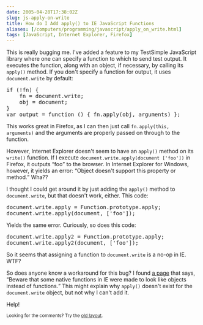 ```yaml
--- 
date: 2005-04-28T17:38:02Z
slug: js-apply-on-write
title: How do I Add apply() to IE JavaScript Functions
aliases: [/computers/programming/javascript/apply_on_write.html]
tags: [JavaScript, Internet Explorer, Firefox]
---
```


<p>This is really bugging me. I've added a feature to my TestSimple JavaScript library where one can specify a function to which to send test output. It executes the function, along with an object, if necessary, by calling its <code>apply()</code> method. If you don't specify a function for output, it uses <code>document.write</code> by default:</p>

<pre>
if (!fn) {
    fn = document.write;
    obj = document;
}
var output = function () { fn.apply(obj, arguments) };
</pre>

<p>This works great in Firefox, as I can then just call <code>fn.apply(this, arguments)</code> and the arguments are properly passed on through to the function.</p>

<p>However, Internet Explorer doesn't seem to have an <code>apply()</code> method on its <code>write()</code> function. If I execute <code>document.write.apply(document [&#x0027;foo&#x0027;])</code> in Firefox, it outputs <q>foo</q> to the browser. In Internet Explorer for Windows, however, it yields an error: <q>Object doesn't support this property or method.</q> Wha??</p>

<p>I thought I could get around it by just adding the <code>apply()</code> method to <code>document.write</code>, but that doesn't work, either. This code:</p>

<pre>
document.write.apply = Function.prototype.apply;
document.write.apply(document, [&#x0027;foo&#x0027;]);
</pre>

<p>Yields the same error. Curiously, so does this code:</p>

<pre>
document.write.apply2 = Function.prototype.apply;
document.write.apply2(document, [&#x0027;foo&#x0027;]);
</pre>

<p>So it seems that assigning a function to <code>document.write</code> is a no-op in IE. WTF?</p>

<p>So does anyone know a workaround for this bug? I found <a href="http://www.crockford.com/javascript/remedial.html" title="Remedial JavaScript">a page</a> that says, <q>Beware that some native functions in IE were made to look like objects instead of functions.</q> This might explain why <code>apply()</code> doesn't exist for the <code>document.write</code> object, but not why I can't add it.</p>

<p>Help!</p>

<p class="past"><small>Looking for the comments? Try the <a rel="nofollow" href="//past.justatheory.com/computers/programming/javascript/apply_on_write.html">old layout</a>.</small></p>


